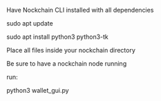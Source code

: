 Have Nockchain CLI installed with all dependencies

sudo apt update

sudo apt install python3 python3-tk

Place all files inside your nockchain directory

Be sure to have a nockchain node running

run:

python3 wallet_gui.py




